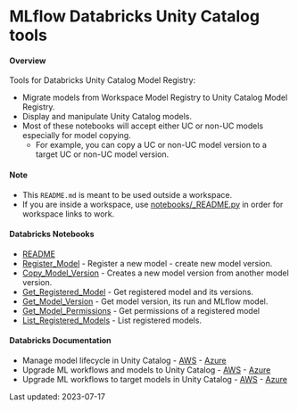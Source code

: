 # MLflow Databricks Unity Catalog tools

#### Overview

Tools for Databricks Unity Catalog Model Registry:
* Migrate models from Workspace Model Registry to Unity Catalog Model Registry.
* Display and manipulate Unity Catalog models.
* Most of these notebooks will accept either UC or non-UC models especially for model copying. 
  * For example, you can copy a UC or non-UC model version to a target UC or non-UC model version.

#### Note
* This `README.md` is meant to be used outside a workspace. 
* If you are inside a workspace, use [notebooks/_README.py](notebooks/_README.py) in order for workspace links to work.

#### Databricks Notebooks
*  [README](notebooks/_README.py)
* [Register_Model](notebooks/Register_Model.py) - Register a new model - create new model version.
* [Copy_Model_Version](notebooks/Copy_Model_Version) - Creates a new model version from another model version.
* [Get_Registered_Model](notebooks/Get_Registered_Model.py) - Get registered model and its versions.
* [Get_Model_Version](notebooks/Get_Model_Version.py) - Get model version, its run and MLflow model.
* [Get_Model_Permissions](notebooks/Get_Model_Permissions.py) - Get permissions of a registered model
* [List_Registered_Models](notebooks/List_Registered_Models.py) - List registered models.

#### Databricks Documentation

* Manage model lifecycle in Unity Catalog - [AWS](https://docs.databricks.com/machine-learning/manage-model-lifecycle/index.html) - [Azure](https://learn.microsoft.com/en-us/azure/databricks/machine-learning/manage-model-lifecycle/)
* Upgrade ML workflows and models to Unity Catalog - [AWS](https://docs.databricks.com/machine-learning/manage-model-lifecycle/upgrade-to-uc/index.html) - [Azure](https://learn.microsoft.com/en-us/azure/databricks/machine-learning/manage-model-lifecycle/upgrade-to-uc/)
* Upgrade ML workflows to target models in Unity Catalog - [AWS](https://docs.databricks.com/machine-learning/manage-model-lifecycle/upgrade-to-uc/upgrade-workflows.html) - [Azure](https://learn.microsoft.com/en-us/azure/databricks/machine-learning/manage-model-lifecycle/upgrade-to-uc/upgrade-workflows)

Last updated: 2023-07-17